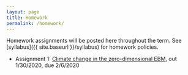 ```yaml
---
layout: page
title: Homework
permalink: /homework/
---
```


Homework assignments will be posted here throughout the term.
See [syllabus]({{ site.baseurl }}/syllabus) for homework policies.

- Assignment 1: [Climate change in the zero-dimensional EBM](https://brian-rose.github.io/ClimateLaboratoryBook/courseware/assignment-zero-dim-ebm.html), out 1/30/2020, due 2/6/2020

<!--
## Blank assignments

- Assigment 1 [`*.ipynb file`]({{ site.url }}/notes/Assignment1.ipynb) [`nbviewer`]({{site.nbviewer}}/notes/Assignment1.ipynb), out 1/30/2018, due 2/8/2018
- Assigment 2 [`*.ipynb file`]({{ site.url }}/notes/Assignment2.ipynb) [`nbviewer`]({{site.nbviewer}}/notes/Assignment2.ipynb), out 2/15/2018, due 2/22/2018
- Assigment 3 [`*.ipynb file`]({{ site.url }}/notes/Assignment3.ipynb) [`nbviewer`]({{site.nbviewer}}/notes/Assignment3.ipynb), out 3/27/2018, due 4/3/2018

## Partially worked out solutions

- Assignment 1 [`*.ipynb file`]({{ site.url }}/notes/Assignment1 partial solution.ipynb) [`nbviewer`]({{site.nbviewer}}/notes/Assignment1 partial solution.ipynb)
-->

<!-- - [Assignment 1]({{ site.baseurl }}/assignments/Assignment01.pdf), out 1/28/2016, due 2/9/2016
- [Assignment 2]({{ site.baseurl }}/assignments/Assignment02.pdf), out 2/11/2016, due 2/18/2016
- [Assignment 3 (in Jupyter notebook format)]({{ site.baseurl }}/assignments/Assignment03.ipynb), out 2/23/2016, due 3/3/2016
- [Assignment 4 (in Jupyter notebook format)]({{ site.baseurl }}/assignments/Assignment04.ipynb), out 3/8/2016, due 3/24/2016
- Assignment 5 [in Jupyter notebook format]({{ site.baseurl }}/assignments/Assignment05.ipynb) or [as plain web page]({{ site.baseurl }}/assignments/Assignment05.html), out 4/5/2016, due 4/14/2016 -->

